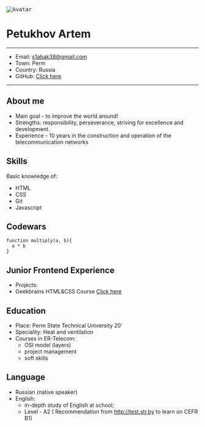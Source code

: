 <kbd>
<image src="photo.jpg" alt="Avatar">
</kbd>

Petukhov Artem
===================

-------------------     ----------------------------
* Email:                          s1abak38@gmail.com
* Town:                                         Perm
* Country:                                    Russia
* GitHub:                                [Click here](https://github.com/PetukhovArt)
-------------------     ----------------------------

About me
--------
* Main goal - to improve the world around!
* Strengths: responsibility, perseverance, striving for excellence and development.
* Experience - 10 years in the construction and operation of the telecommunication networks
    
Skills
------
Basic knowledge of:
* HTML
* CSS
* Git
* Javascript

Codewars
--------
```
function multiply(a, b){
  a * b
}
```

Junior Frontend Experience
--------------------------
* Projects: 
 * Geekbrains HTML&CSS Course [Click here](https://petukhovart.github.io/Geekbrains%20prj/#)

Education
--------- 
* Place:              Perm State Technical University 20'
* Speciality:                       Heat and ventilation
* Courses in ER-Telecom:
  * OSI model (layers)
  * project management
  * soft skills

Language
-------- 
* Russian (native speaker)
* English: 
  * in-depth study of English at school;
  * Level - A2 ( Recommendation from http://test.str.by to learn on CEFR B1)


